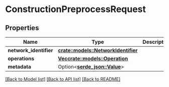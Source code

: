 # ConstructionPreprocessRequest

## Properties

Name | Type | Description | Notes
------------ | ------------- | ------------- | -------------
**network_identifier** | [**crate::models::NetworkIdentifier**](NetworkIdentifier.md) |  | 
**operations** | [**Vec<crate::models::Operation>**](Operation.md) |  | 
**metadata** | Option<[**serde_json::Value**](.md)> |  | [optional]

[[Back to Model list]](../README.md#documentation-for-models) [[Back to API list]](../README.md#documentation-for-api-endpoints) [[Back to README]](../README.md)


